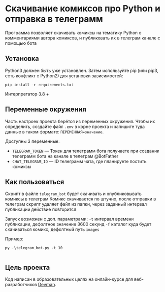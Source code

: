 # Скачивание комиксов про Python и отправка в телеграмм #

Программа позволяет скачивать комиксы на тематику Python с комментариями автора комиксов, и публиковать их в телеграм канале с помощью
бота

## Установка ##

Python3 должен быть уже установлен. Затем используйте pip (или pip3, есть конфликт с Python2) для установки
зависимостей:

```
pip install -r requirements.txt
```

Интерпретатор 3.8 +

## Переменные окружения

Часть настроек проекта берётся из переменных окружения. Чтобы их определить, создайте файл `.env` в корне проекта и
запишите туда данные в таком формате: `ПЕРЕМЕННАЯ=значение`.

Доступны 3 переменные:
- `TELEGRAM_TOKEN` — Токен для телеграмм бота получаете при создании телеграмм бота на канале в телеграм @BotFather
- `CHAT_TELEGRAM_ID` — ID телеграмм чата, где планируете постить комиксы

## Как пользоваться

Скрипт в файле  `telegram_bot` будет скачивать и опубликовывать комиксы в телеграм
Комикс скачивается по штучно, после отправки в телеграм скрипт удаляет файл из папки, через заданный интервал публикации действие повторится

Запуск возможен с доп. параметрами:
`-t` интервал времени публикации, дефолтное значение 3600 секунд
`-f` каталог куда будет скачиваться комикс, дефолтный путь `images`

Пример:

```
py .\telegram_bot.py -t 10 
   
```

## Цель проекта ##

Код написан в образовательных целях на онлайн-курсе для веб-разработчиков [Devman](https://dvmn.org).
